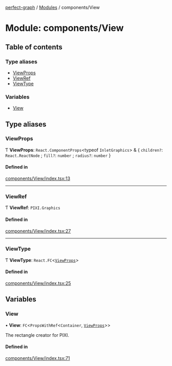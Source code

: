 [perfect-graph](../README.md) / [Modules](../modules.md) / components/View

# Module: components/View

## Table of contents

### Type aliases

- [ViewProps](components_View.md#viewprops)
- [ViewRef](components_View.md#viewref)
- [ViewType](components_View.md#viewtype)

### Variables

- [View](components_View.md#view)

## Type aliases

### ViewProps

Ƭ **ViewProps**: `React.ComponentProps`<typeof `InletGraphics`\> & { `children?`: `React.ReactNode` ; `fill?`: `number` ; `radius?`: `number`  }

#### Defined in

[components/View/index.tsx:13](https://github.com/MaastrichtU-IDS/perfect-graph/blob/c07a48d/src/components/View/index.tsx#L13)

___

### ViewRef

Ƭ **ViewRef**: `PIXI.Graphics`

#### Defined in

[components/View/index.tsx:27](https://github.com/MaastrichtU-IDS/perfect-graph/blob/c07a48d/src/components/View/index.tsx#L27)

___

### ViewType

Ƭ **ViewType**: `React.FC`<[`ViewProps`](components_View.md#viewprops)\>

#### Defined in

[components/View/index.tsx:25](https://github.com/MaastrichtU-IDS/perfect-graph/blob/c07a48d/src/components/View/index.tsx#L25)

## Variables

### View

• **View**: `FC`<`PropsWithRef`<`Container`, [`ViewProps`](components_View.md#viewprops)\>\>

The rectangle creator for PIXI.

#### Defined in

[components/View/index.tsx:71](https://github.com/MaastrichtU-IDS/perfect-graph/blob/c07a48d/src/components/View/index.tsx#L71)
